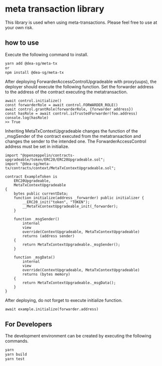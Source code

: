 # meta transaction library

This library is used when using meta-transactions.
Please feel free to use at your own risk.

## how to use

Execute the following command to install.

```bash
yarn add @dea-sg/meta-tx
or
npm install @dea-sg/meta-tx
```

After deploying ForwarderAccessControlUpgradeable with proxy(uups), the deployer should execute the following function.
Set the forwarder address to the address of the contract executing the metatransaction.

```
await control.initialize()
const forwarderRole = await control.FORWARDER_ROLE()
await control.grantRole(forwarderRole, {forwarder address})
const hasRole = await control.isTrustedForwarder(foo.address)
console.log(hasRole)
>> True
```

Inheriting MetaTxContextUpgradeable changes the function of the \_msgSender of the contract executed from the metatransaction and changes the sender to the intended one.
The ForwarderAccessControl address must be set in initialize.

```
import "@openzeppelin/contracts-upgradeable/token/ERC20/ERC20Upgradeable.sol";
import "@dea-sg/meta-tx/contracts/context/MetaTxContextUpgradeable.sol";

contract ExampleToken is
	ERC20Upgradeable,
	MetaTxContextUpgradeable
{
	bytes public currentData;
	function initialize(address _forwarder) public initializer {
		__ERC20_init("token", "TOKEN");
		__MetaTxContextUpgradeable_init(_forwarder);
	}

	function _msgSender()
		internal
		view
		override(ContextUpgradeable, MetaTxContextUpgradeable)
		returns (address sender)
	{
		return MetaTxContextUpgradeable._msgSender();
	}

	function _msgData()
		internal
		view
		override(ContextUpgradeable, MetaTxContextUpgradeable)
		returns (bytes memory)
	{
		return MetaTxContextUpgradeable._msgData();
	}
}
```

After deploying, do not forget to execute initialize function.

```
await example.initialize(forwarder.address)
```

## For Developers

The development environment can be created by executing the following commands.

```bash
yarn
yarn build
yarn test
```
